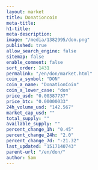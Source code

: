 ```yaml
---
layout: market
title: Donationcoin
meta-title: 
h1-title: 
meta-description: 
image: "/media/1382995/don.png"
published: true
allow_search_engine: false
sitemap: false
enable_comment: false
sort_order: 1431
permalink: "/en/don/market.html"
coin_a_symbol: "DON"
coin_a_name: "DonationCoin"
coin_a_lower_case: "don"
price_usd: "0.00387737"
price_btc: "0.00000033"
24h_volume_usd: "142.567"
market_cap_usd: ""
total_supply: ""
available_supply: ""
percent_change_1h: "0.45"
percent_change_24h: "2.0"
percent_change_7d: "-21.32"
last_updated: "1517140743"
parent-url: "/en/don/"
author: Sam
---
```



